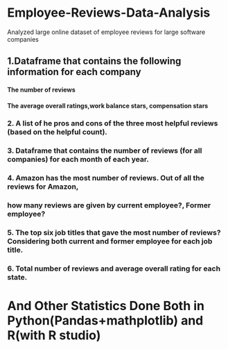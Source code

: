# Employee-Reviews-Data-Analysis
Analyzed large online dataset of employee reviews for large software companies


## 1.Dataframe that contains the following information for each company
#### The number of reviews
#### The average overall ratings,work balance stars, compensation stars

### 2. A list of he pros and cons of the three most helpful reviews (based on the helpful count).
### 3. Dataframe that contains the number of reviews (for all companies) for each month of each year.
### 4. Amazon has the most number of reviews. Out of all the reviews for Amazon, 
### how many reviews are given by current employee?, Former employee? 
### 5. The top six job titles that gave the most number of reviews? Considering both current and former employee for each job title. 
### 6. Total number of reviews and average overall rating for each state.  

# And Other Statistics Done Both in Python(Pandas+mathplotlib) and R(with R studio)


